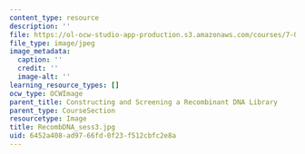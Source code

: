 ```yaml
---
content_type: resource
description: ''
file: https://ol-ocw-studio-app-production.s3.amazonaws.com/courses/7-01sc-fundamentals-of-biology-fall-2011/6452a408ad9766fd0f23f512cbfc2e8a_RecombDNA_sess3.jpg
file_type: image/jpeg
image_metadata:
  caption: ''
  credit: ''
  image-alt: ''
learning_resource_types: []
ocw_type: OCWImage
parent_title: Constructing and Screening a Recombinant DNA Library
parent_type: CourseSection
resourcetype: Image
title: RecombDNA_sess3.jpg
uid: 6452a408-ad97-66fd-0f23-f512cbfc2e8a
---
```

